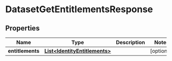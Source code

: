 

# DatasetGetEntitlementsResponse


## Properties

| Name | Type | Description | Notes |
|------------ | ------------- | ------------- | -------------|
|**entitlements** | [**List&lt;IdentityEntitlements&gt;**](IdentityEntitlements.md) |  |  [optional] |



